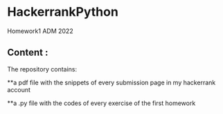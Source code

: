 # HackerrankPython
Homework1 ADM 2022


## Content : 


The repository contains:


  **a pdf file with the snippets of every submission page in my hackerrank account
  
  
  **a .py file with the codes of every exercise of the first homework

